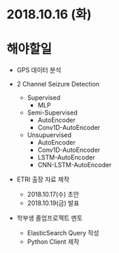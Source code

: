# 2018.10.16 (화)

# 해야할일

- GPS 데이터 분석

- 2 Channel Seizure Detection 
  - Supervised
    - MLP
  - Semi-Supervised
    - AutoEncoder
    - Conv1D-AutoEncoder
  - Unsupuervised
    - AutoEncoder
    - Conv1D-AutoEncoder
    - LSTM-AutoEncoder   
    - CNN-LSTM-AutoEncoder
 
- ETRI 출장 자료 제작
  - 2018.10.17(수) 초안
  - 2018.10.19(금) 발표

- 학부생 졸업프로젝트 멘토
  - ElasticSearch Query 작성
  - Python Client 제작
